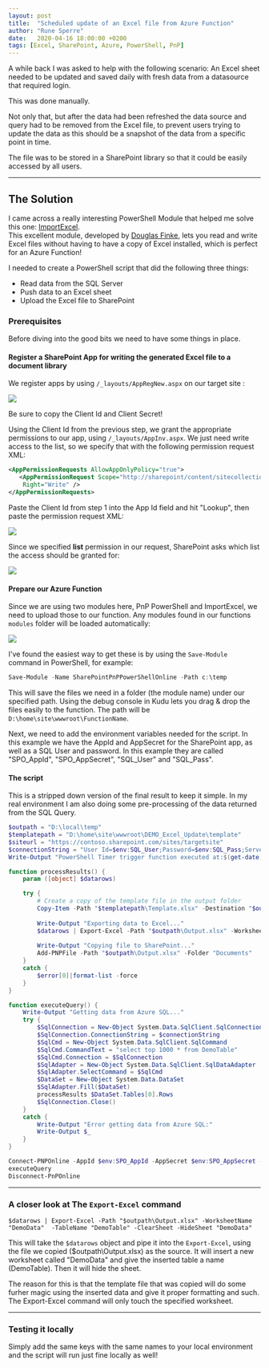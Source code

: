 ```yaml
---
layout: post
title:  "Scheduled update of an Excel file from Azure Function"
author: "Rune Sperre"
date:   2020-04-16 18:00:00 +0200
tags: [Excel, SharePoint, Azure, PowerShell, PnP]
---
```


A while back I was asked to help with the following scenario: An Excel sheet needed to be updated and saved daily with fresh data from a datasource that required login. 

This was done manually.

Not only that, but after the data had been refreshed the data source and query had to be removed from the Excel file, to prevent users trying to update the data as this should be a snapshot of the data from a specific point in time.

The file was to be stored in a SharePoint library so that it could be easily accessed by all users.

---

## The Solution

I came across a really interesting PowerShell Module that helped me solve this one: [ImportExcel](https://github.com/dfinke/ImportExcel).  
This excellent module, developed by [Douglas Finke](https://github.com/dfinke/ImportExcel), lets you read and write Excel files without having to have a copy of Excel installed, which is perfect for an Azure Function!

I needed to create a PowerShell script that did the following three things:  
 - Read data from the SQL Server
 - Push data to an Excel sheet
 - Upload the Excel file to SharePoint

### Prerequisites

Before diving into the good bits we need to have some things in place.

#### Register a SharePoint App for writing the generated Excel file to a document library

We register apps by using `/_layouts/AppRegNew.aspx` on our target site :

![](/images/2020-04-16/2020-04-16-21-38-30.png)

Be sure to copy the Client Id and Client Secret!

Using the Client Id from the previous step, we grant the appropriate permissions to our app, using `/_layouts/AppInv.aspx`. We just need write access to the list, so we specify that with the following permission request XML:

```xml
<AppPermissionRequests AllowAppOnlyPolicy="true">  
   <AppPermissionRequest Scope="http://sharepoint/content/sitecollection/web/list" 
    Right="Write" />
</AppPermissionRequests>
```

Paste the Client Id from step 1 into the App Id field and hit "Lookup", then paste the permission request XML:

![](/images/2020-04-16/2020-04-16-21-48-57.png)

Since we specified **list** permission in our request, SharePoint asks which list the access should be granted for:

![](/images/2020-04-16/2020-04-16-21-45-44.png)

#### Prepare our Azure Function 

Since we are using two modules here, PnP PowerShell and ImportExcel, we need to upload those to our function. Any modules found in our functions `modules` folder will be loaded automatically:

![](/images/2020-04-16/2020-04-16-22-05-22.png)

I've found the easiest way to get these is by using the `Save-Module` command in PowerShell, for example: 

```powershell
Save-Module -Name SharePointPnPPowerShellOnline -Path c:\temp
```
This will save the files we need in a folder (the module name) under our specified path. 
Using the debug console in Kudu lets you drag & drop the files easily to the function. The path will be `D:\home\site\wwwroot\FunctionName`.

Next, we need to add the environment variables needed for the script. In this example we have the AppId and AppSecret for the SharePoint app, as well as a SQL User and password. 
In this example they are called "SPO_AppId", "SPO_AppSecret", "SQL_User" and "SQL_Pass".

#### The script

This is a stripped down version of the final result to keep it simple. In my real environment I am also doing some pre-processing of the data returned from the SQL Query.
```powershell
$outpath = "D:\local\temp"
$templatepath = "D:\home\site\wwwroot\DEMO_Excel_Update\template"
$siteurl = "https://contoso.sharepoint.com/sites/targetsite"
$connectionString = "User Id=$env:SQL_User;Password=$env:SQL_Pass;Server=tcp:demo.database.windows.net,1433;Initial Catalog=test_db;Persist Security Info=False;MultipleActiveResultSets=False;Encrypt=True;TrustServerCertificate=False;"
Write-Output "PowerShell Timer trigger function executed at:$(get-date)";

function processResults() {
    param ([object] $datarows)

    try {
        # Create a copy of the template file in the output folder
        Copy-Item -Path "$templatepath\Template.xlsx" -Destination "$outpath\Output.xlsx" -Force
    
        Write-Output "Exporting data to Excel..."
        $datarows | Export-Excel -Path "$outpath\Output.xlsx" -WorksheetName "DemoData"  -TableName "DemoTable" -ClearSheet -HideSheet "DemoData"
        
        Write-Output "Copying file to SharePoint..."
        Add-PNPFile -Path "$outpath\Output.xlsx" -Folder "Documents"
    }
    catch {
        $error[0]|format-list -force
    }
}

function executeQuery() {
    Write-Output "Getting data from Azure SQL..."
    try {
        $SqlConnection = New-Object System.Data.SqlClient.SqlConnection
        $SqlConnection.ConnectionString = $connectionString
        $SqlCmd = New-Object System.Data.SqlClient.SqlCommand
        $SqlCmd.CommandText = "select top 1000 * from DemoTable"
        $SqlCmd.Connection = $SqlConnection
        $SqlAdapter = New-Object System.Data.SqlClient.SqlDataAdapter
        $SqlAdapter.SelectCommand = $SqlCmd
        $DataSet = New-Object System.Data.DataSet
        $SqlAdapter.Fill($DataSet)
        processResults $DataSet.Tables[0].Rows 
        $SqlConnection.Close()
    }
    catch {
        Write-Output "Error getting data from Azure SQL:"
        Write-Output $_
    }
}

Connect-PNPOnline -AppId $env:SPO_AppId -AppSecret $env:SPO_AppSecret -Url $siteurl
executeQuery
Disconnect-PnPOnline
```
---
### A closer look at The `Export-Excel` command

    $datarows | Export-Excel -Path "$outpath\Output.xlsx" -WorksheetName "DemoData"  -TableName "DemoTable" -ClearSheet -HideSheet "DemoData"

This will take the `$datarows` object and pipe it into the `Export-Excel`, using the file we copied ($outpath\Output.xlsx) as the source. It will insert a new worksheet called "DemoData" and give the inserted table a name (DemoTable). Then it will hide the sheet.  

The reason for this is that the template file that was copied will do some furher magic using the inserted data and give it proper formatting and such. The Export-Excel command will only touch the specified worksheet.

---

### Testing it locally
Simply add the same keys with the same names to your local environment and the script will run just fine locally as well! 